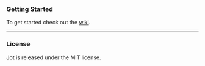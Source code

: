 ### Getting Started
To get started check out the [wiki](https://github.com/tomkrush/Jot/wiki).

***

### License

Jot is released under the MIT license.